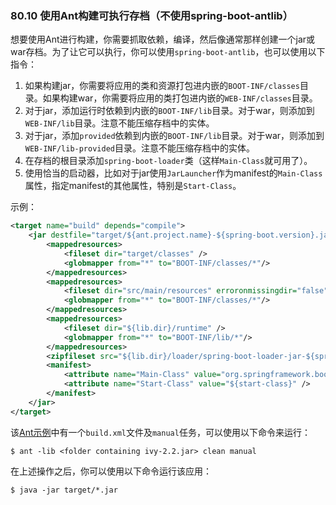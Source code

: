 ### 80.10 使用Ant构建可执行存档（不使用spring-boot-antlib）

想要使用Ant进行构建，你需要抓取依赖，编译，然后像通常那样创建一个jar或war存档。为了让它可以执行，你可以使用`spring-boot-antlib`，也可以使用以下指令：

1. 如果构建jar，你需要将应用的类和资源打包进内嵌的`BOOT-INF/classes`目录。如果构建war，你需要将应用的类打包进内嵌的`WEB-INF/classes`目录。
2. 对于jar，添加运行时依赖到内嵌的`BOOT-INF/lib`目录。对于war，则添加到`WEB-INF/lib`目录。注意不能压缩存档中的实体。
3. 对于jar，添加`provided`依赖到内嵌的`BOOT-INF/lib`目录。对于war，则添加到`WEB-INF/lib-provided`目录。注意不能压缩存档中的实体。
4. 在存档的根目录添加`spring-boot-loader`类（这样`Main-Class`就可用了）。
5. 使用恰当的启动器，比如对于jar使用`JarLauncher`作为manifest的`Main-Class`属性，指定manifest的其他属性，特别是`Start-Class`。

示例：
```xml
<target name="build" depends="compile">
    <jar destfile="target/${ant.project.name}-${spring-boot.version}.jar" compress="false">
        <mappedresources>
            <fileset dir="target/classes" />
            <globmapper from="*" to="BOOT-INF/classes/*"/>
        </mappedresources>
        <mappedresources>
            <fileset dir="src/main/resources" erroronmissingdir="false"/>
            <globmapper from="*" to="BOOT-INF/classes/*"/>
        </mappedresources>
        <mappedresources>
            <fileset dir="${lib.dir}/runtime" />
            <globmapper from="*" to="BOOT-INF/lib/*"/>
        </mappedresources>
        <zipfileset src="${lib.dir}/loader/spring-boot-loader-jar-${spring-boot.version}.jar" />
        <manifest>
            <attribute name="Main-Class" value="org.springframework.boot.loader.JarLauncher" />
            <attribute name="Start-Class" value="${start-class}" />
        </manifest>
    </jar>
</target>
```
该[Ant示例](https://github.com/spring-projects/spring-boot/tree/v1.4.1.RELEASE/spring-boot-samples/spring-boot-sample-ant)中有一个`build.xml`文件及`manual`任务，可以使用以下命令来运行：
```shell
$ ant -lib <folder containing ivy-2.2.jar> clean manual
```
在上述操作之后，你可以使用以下命令运行该应用：
```shell
$ java -jar target/*.jar
```
